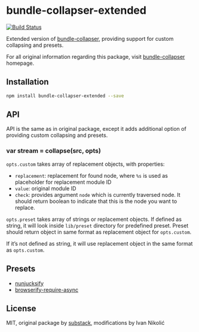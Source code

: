 # bundle-collapser-extended

[![Build Status][ci-img]][ci]

Extended version of [bundle-collapser][bundle-collapser], providing support for custom collapsing and presets.

For all original information regarding this package, visit [bundle-collapser][bundle-collapser] homepage.

## Installation

```sh
npm install bundle-collapser-extended --save
```

## API

API is the same as in original package, except it adds additional option of providing custom collapsing and presets.

### var stream = collapse(src, opts)

`opts.custom` takes array of replacement objects, with properties:

* `replacement`: replacement for found node, where `%s` is used as placeholder for replacement module ID
* `value`: original module ID
* `check`: provides argument `node` which is currently traversed node. It should return boolean to indicate that this is the node you want to replace.

`opts.preset` takes array of strings or replacement objects. If defined as string, it will look inside `lib/preset` directory for predefined preset. Preset should return object in same format as replacement object for `opts.custom`.

If it’s not defined as string, it will use replacement object in the same format as `opts.custom`.

## Presets

* [nunjucksify][nunjucksify]
* [browserify-require-async][browserify-require-async]

## License

MIT, original package by [substack][substack], modifications by Ivan Nikolić

[ci]: https://travis-ci.org/niksy/bundle-collapser-extended
[ci-img]: https://img.shields.io/travis/niksy/bundle-collapser-extended/extended.svg
[substack]: https://github.com/substack
[bundle-collapser]: https://github.com/substack/bundle-collapser
[nunjucksify]: https://github.com/rotundasoftware/nunjucksify
[browserify-require-async]: https://github.com/niksy/browserify-require-async

